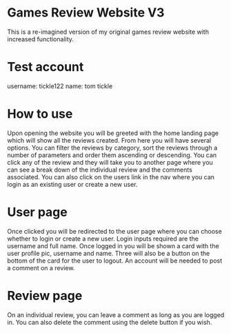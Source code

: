 # Games Review Website V3

This is a re-imagined version of my original games review website with increased functionality.

# Test account

username: tickle122
name: tom tickle

# How to use

Upon opening the website you will be greeted with the home landing page which will show all the reviews created. From here you will have several options. You can filter the reviews by category, sort the reviews through a number of parameters and order them ascending or descending. You can click any of the review and they will take you to another page where you can see a break down of the individual review and the comments associated. You can also click on the users link in the nav where you can login as an existing user or create a new user.

# User page

Once clicked you will be redirected to the user page where you can choose whether to login or create a new user. Login inputs required are the username and full name. Once logged in you will be shown a card with the user profile pic, username and name. Three will also be a button on the bottom of the card for the user to logout. An account will be needed to post a comment on a review.

# Review page

On an individual review, you can leave a comment as long as you are logged in. You can also delete the comment using the delete button if you wish.
